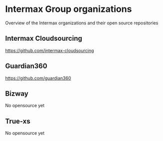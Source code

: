 # Intermax Group organizations

Overview of the Intermax organizations and their open source repositories

## Intermax Cloudsourcing

<https://github.com/intermax-cloudsourcing>

## Guardian360

<https://github.com/guardian360>

## Bizway

No opensource yet

## True-xs

No opensource yet